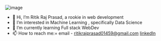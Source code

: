 ![image](https://github.com/RitikRaj-1/RitikRaj-1/assets/145713391/e835eef0-35fb-47af-b04d-37d65c2443b7)




- 👋 Hi, I’m Ritik Raj Prasad, a rookie in web development 
- 👀 I’m interested in Machine Learning , specifically Data Science 
- 🌱 I’m currently learning Full stack WebDev
- 📫 How to reach me:= email - ritikrajprasad01459@gmail.com       [linkedIn](https://www.linkedin.com/in/ritik-raj-prasad-1531a821b?lipi=urn%3Ali%3Apage%3Ad_flagship3_profile_view_base_contact_details%3Bk8WmuBtTQ6adNBKcwAK51w%3D%3D) 


